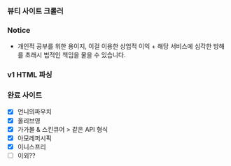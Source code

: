### 뷰티 사이트 크롤러

### Notice
- 개인적 공부를 위한 용이지, 이걸 이용한 상업적 이익 + 해당 서비스에 심각한 방해를 초래시 법적인 책임을 물을 수 있습니다.

### v1 HTML 파싱

### 완료 사이트
- [x] 언니의파우치
- [x] 올리브영
- [x] 가가몰 & 스킨큐어 > 같은 API 형식
- [x] 아모레퍼시픽
- [x] 이니스프리
- [ ] 이외??